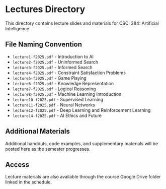 # Lectures Directory

This directory contains lecture slides and materials for CSCI 384: Artificial Intelligence.

## File Naming Convention

- `lecture1-f2025.pdf` - Introduction to AI
- `lecture2-f2025.pdf` - Uninformed Search
- `lecture3-f2025.pdf` - Informed Search
- `lecture4-f2025.pdf` - Constraint Satisfaction Problems
- `lecture5-f2025.pdf` - Game Playing
- `lecture6-f2025.pdf` - Knowledge Representation
- `lecture7-f2025.pdf` - Logical Reasoning
- `lecture8-f2025.pdf` - Machine Learning Introduction
- `lecture10-f2025.pdf` - Supervised Learning
- `lecture11-f2025.pdf` - Neural Networks
- `lecture12-f2025.pdf` - Deep Learning and Reinforcement Learning
- `lecture14-f2025.pdf` - AI Ethics and Future

## Additional Materials

Additional handouts, code examples, and supplementary materials will be posted here as the semester progresses.

## Access

Lecture materials are also available through the course Google Drive folder linked in the schedule. 